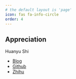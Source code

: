 ```yaml
---
# the default layout is 'page'
icon: fas fa-info-circle
order: 4
---
```


## Appreciation

<div class="box-info" markdown="1">
<div class="title"> Huanyu Shi </div>

- [Blog](https://huanyushi.github.io/)
- [Github](https://github.com/huanyushi)
- [Zhihu](https://www.zhihu.com/people/za-ran-zhu-fu-liu-xing)

</div>
